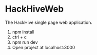 # HackHiveWeb

The HackHive single page web application.

1. npm install
2. ctrl + c
3. npm run dev
4. Open project at localhost:3000
